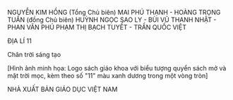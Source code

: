 NGUYỄN KIM HỒNG (Tổng Chủ biên)
MAI PHÚ THẠNH - HOÀNG TRỌNG TUẤN (đồng Chủ biên)
HUỲNH NGỌC SAO LY - BÙI VŨ THANH NHẬT - PHAN VĂN PHÚ
PHẠM THỊ BẠCH TUYẾT - TRẦN QUỐC VIỆT

ĐỊA LÍ 11

Chân trời sáng tạo

[Hình ảnh minh họa: Logo sách giáo khoa với biểu tượng quyển sách mở và mặt trời mọc, kèm theo số "11" màu xanh dương trong một vòng tròn]

NHÀ XUẤT BẢN GIÁO DỤC VIỆT NAM